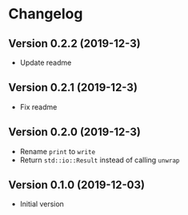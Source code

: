 # Changelog
## Version 0.2.2 (2019-12-3)
- Update readme 

## Version 0.2.1 (2019-12-3)
- Fix readme 

## Version 0.2.0 (2019-12-3)
- Rename `print` to `write`
- Return `std::io::Result` instead of calling `unwrap`

## Version 0.1.0 (2019-12-03)
- Initial version
